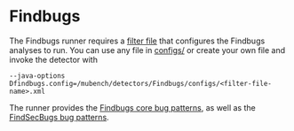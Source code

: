 # Findbugs

The Findbugs runner requires a [filter file](http://findbugs.sourceforge.net/manual/filter.html) that configures the Findbugs analyses to run.
You can use any file in [configs/](configs/) or create your own file and invoke the detector with

    --java-options Dfindbugs.config=/mubench/detectors/Findbugs/configs/<filter-file-name>.xml

The runner provides the [Findbugs core bug patterns](http://findbugs.sourceforge.net/bugDescriptions.html), as well as the [FindSecBugs bug patterns](http://find-sec-bugs.github.io/bugs.htm).
